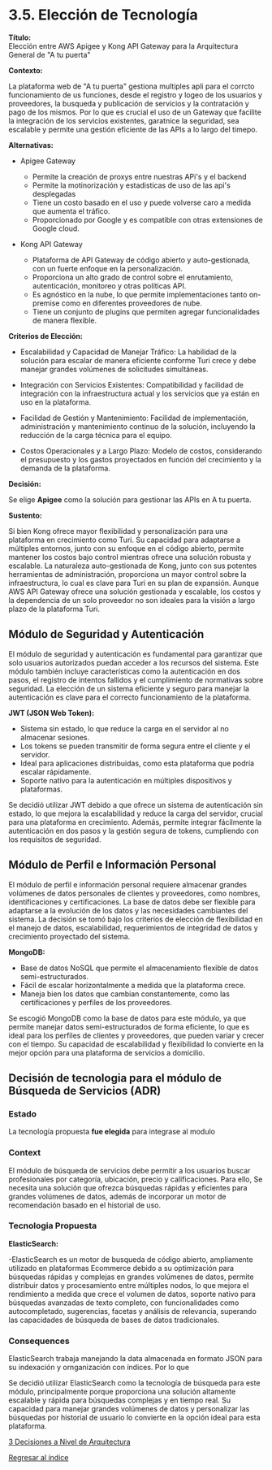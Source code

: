 # 3.5. Elección de Tecnología

**Título:**  
Elección entre AWS Apigee  y Kong API Gateway para la Arquitectura General de "A tu puerta"
  
**Contexto:**  

La plataforma web de "A tu puerta" gestiona multiples apli para el corrcto funcionamiento de us funciones, desde el registro y logeo de los usuarios y proveedores, la busqueda y publicación de servicios y la contratación y pago de los mismos. Por lo que es crucial el uso de un Gateway que facilite la integración de los servicios existentes, garatnice la seguridad, sea escalable  y permite una gestión eficiente de las APIs a lo largo del timepo.  

**Alternativas:**   
- Apigee Gateway
   - Permite la creación de proxys entre nuestras APi's y el backend
   - Permite la motinorización y estadisticas de uso de las api's desplegadas
   - Tiene un costo basado en el uso y puede volverse caro a medida que aumenta el tráfico.
   - Proporcionado por Google y es compatible con otras extensiones de Google cloud.
  
- Kong API Gateway
   - Plataforma de API Gateway de código abierto y auto-gestionada, con un fuerte enfoque en la personalización.
   - Proporciona un alto grado de control sobre el enrutamiento, autenticación, monitoreo y otras políticas API.
   - Es agnóstico en la nube, lo que permite implementaciones tanto on-premise como en diferentes proveedores de nube.
   - Tiene un conjunto de plugins que permiten agregar funcionalidades de manera flexible. 

**Criterios de Elección:**  
- Escalabilidad y Capacidad de Manejar Tráfico: La habilidad de la solución para escalar de manera eficiente conforme Turi crece y debe manejar grandes volúmenes de solicitudes simultáneas.

- Integración con Servicios Existentes: Compatibilidad y facilidad de integración con la infraestructura actual y los servicios que ya están en uso en la plataforma.

- Facilidad de Gestión y Mantenimiento: Facilidad de implementación, administración y mantenimiento continuo de la solución, incluyendo la reducción de la carga técnica para el equipo.

- Costos Operacionales y a Largo Plazo: Modelo de costos, considerando el presupuesto  y los gastos proyectados en función del crecimiento y la demanda de la plataforma.

**Decisión:**  

Se elige **Apigee** como la solución para gestionar las APIs en A tu puerta.

**Sustento:**

Si bien Kong  ofrece mayor flexibilidad y personalización para una plataforma en crecimiento como Turi. Su capacidad para adaptarse a múltiples entornos, junto con su enfoque en el código abierto, permite mantener los costos bajo control mientras ofrece una solución robusta y escalable. La naturaleza auto-gestionada de Kong, junto con sus potentes herramientas de administración, proporciona un mayor control sobre la infraestructura, lo cual es clave para Turi en su plan de expansión. Aunque AWS API Gateway ofrece una solución gestionada y escalable, los costos y la dependencia de un solo proveedor no son ideales para la visión a largo plazo de la plataforma Turi.














## Módulo de Seguridad y Autenticación

El módulo de seguridad y autenticación es fundamental para garantizar que solo usuarios autorizados puedan acceder a los recursos del sistema. Este módulo también incluye características como la autenticación en dos pasos, el registro de intentos fallidos y el cumplimiento de normativas sobre seguridad. La elección de un sistema eficiente y seguro para manejar la autenticación es clave para el correcto funcionamiento de la plataforma.

**JWT (JSON Web Token):**

  - Sistema sin estado, lo que reduce la carga en el servidor al no almacenar sesiones.
  - Los tokens se pueden transmitir de forma segura entre el cliente y el servidor.
  - Ideal para aplicaciones distribuidas, como esta plataforma que podría escalar rápidamente.
  - Soporte nativo para la autenticación en múltiples dispositivos y plataformas.

Se decidió utilizar JWT debido a que ofrece un sistema de autenticación sin estado, lo que mejora la escalabilidad y reduce la carga del servidor, crucial para una plataforma en crecimiento. Además, permite integrar fácilmente la autenticación en dos pasos y la gestión segura de tokens, cumpliendo con los requisitos de seguridad.

## Módulo de Perfil e Información Personal

El módulo de perfil e información personal requiere almacenar grandes volúmenes de datos personales de clientes y proveedores, como nombres, identificaciones y certificaciones. La base de datos debe ser flexible para adaptarse a la evolución de los datos y las necesidades cambiantes del sistema. 
La decisión se tomó bajo los criterios de elección de flexibilidad en el manejo de datos, escalabilidad, requerimientos de integridad de datos y crecimiento proyectado del sistema.


**MongoDB:**

  - Base de datos NoSQL que permite el almacenamiento flexible de datos semi-estructurados.
  - Fácil de escalar horizontalmente a medida que la plataforma crece.
  - Maneja bien los datos que cambian constantemente, como las certificaciones y perfiles de los proveedores.

    
Se escogió MongoDB como la base de datos para este módulo, ya que permite manejar datos semi-estructurados de forma eficiente, lo que es ideal para los perfiles de clientes y proveedores, que pueden variar y crecer con el tiempo. Su capacidad de escalabilidad y flexibilidad lo convierte en la mejor opción para una plataforma de servicios a domicilio.

## Decisión de tecnologia para el módulo de Búsqueda de Servicios (ADR)

### Estado 

La tecnología propuesta  **fue elegida** para integrase al modulo

### Context

El módulo de búsqueda de servicios debe permitir a los usuarios buscar profesionales por categoría, ubicación, precio y calificaciones. Para ello, Se necesita una solución que ofrezca búsquedas rápidas y eficientes para grandes volúmenes de datos, además de incorporar un motor de recomendación basado en el historial de uso.

### Tecnologia Propuesta
**ElasticSearch:**

-ElasticSearch es un motor de busqueda de código abierto, ampliamente utilizado en plataformas Ecommerce debido a su optimización  para búsquedas rápidas y complejas en grandes volúmenes de datos, permite distribuir datos y procesamiento entre múltiples nodos, lo que mejora el rendimiento a medida que crece el volumen de datos,  soporte nativo para búsquedas avanzadas de texto completo, con funcionalidades como autocompletado, sugerencias, facetas y análisis de relevancia, superando las capacidades de búsqueda de bases de datos tradicionales.

### Consequences
ElasticSearch trabaja manejando la data almacenada en formato JSON para su indexación y ornganización con índices. Por lo que 









Se decidió utilizar ElasticSearch como la tecnología de búsqueda para este módulo, principalmente porque proporciona una solución altamente escalable y rápida para búsquedas complejas y en tiempo real. Su capacidad para manejar grandes volúmenes de datos y personalizar las búsquedas por historial de usuario lo convierte en la opción ideal para esta plataforma.


[3 Decisiones a Nivel de Arquitectura](../3.md)

[Regresar al índice](../../README.md)
